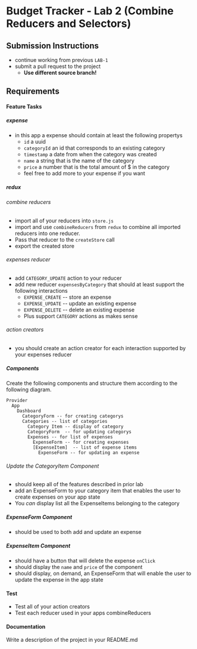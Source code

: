 Budget Tracker - Lab 2 (Combine Reducers and Selectors)
===

## Submission Instructions

* continue working from previous `LAB-1`
* submit a pull request to the project
  * **Use different source branch!**

## Requirements  

#### Feature Tasks 

##### expense
* in this app a expense should contain at least the following propertys
  * `id` a uuid
  * `categoryId` an id that corresponds to an existing category
  * `timestamp` a date from when the category was created
  * `name` a string that is the name of the category
  * `price` a number that is the total amount of $ in the category 
  * feel free to add more to your expense if you want

##### redux

###### combine reducers
* import all of your reducers into `store.js`
* import and use `combineReducers` from `redux` to combine all imported reducers into one reducer.
* Pass that reducer to the `createStore` call
* export the created store


###### expenses reducer
* add `CATEGORY_UPDATE` action to your reducer
* add new reducer `expensesByCategory` that should at least support the following interactions 
  * `EXPENSE_CREATE` -- store an expense
  * `EXPENSE_UPDATE` -- update an existing expense
  * `EXPENSE_DELETE` -- delete an existing expense
  * Plus support `CATEGORY` actions as makes sense

###### action creators
* you should create an action creator for each interaction supported by your expenses reducer

##### Components
Create the following components and structure them according to the following diagram.  
``` 
Provider
  App
    Dashboard
      CategoryForm -- for creating categorys
      Categories -- list of categories
        Category Item -- display of category           
        CategoryForm  -- for updating categorys
        Expenses -- for list of expenses
          ExpenseForm -- for creating expenses
          [ExpenseItem]  -- list of expense items
            ExpenseForm -- for updating an expense
```

###### Update the CategoryItem Component

* should keep all of the features described in prior lab
* add an ExpenseForm to your category item that enables the user to create expenses on your app state
* You _can_ display list all the ExpenseItems belonging to the category


##### ExpenseForm Component 
* should be used to both add and update an expense

##### ExpenseItem Component 
* should have a button that will delete the expense `onClick`
* should display the `name` and `price` of the component
* should display, on demand, an ExpenseForm that will enable the user to update the expense in the app state

#### Test
* Test all of your action creators
* Test each reducer used in your apps combineReducers

####  Documentation  
Write a description of the project in your README.md
